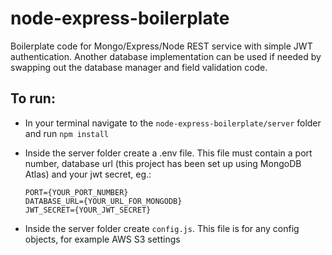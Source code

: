 # node-express-boilerplate

Boilerplate code for Mongo/Express/Node REST service with simple JWT authentication. Another database implementation can be used if needed by swapping out the database manager and field validation code.

## To run:

- In your terminal navigate to the `node-express-boilerplate/server` folder and run `npm install`
- Inside the server folder create a .env file. This file must contain a port number, database url (this project has been set up using MongoDB Atlas) and your jwt secret, eg.:

  ```
  PORT={YOUR_PORT_NUMBER}
  DATABASE_URL={YOUR_URL_FOR_MONGODB}
  JWT_SECRET={YOUR_JWT_SECRET}
  ```

- Inside the server folder create `config.js`. This file is for any config objects, for example AWS S3 settings
